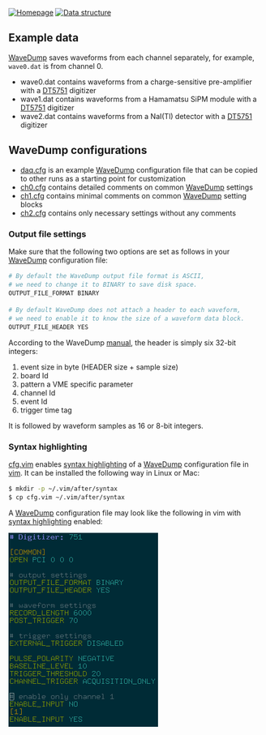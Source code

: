[![Homepage](https://img.shields.io/badge/toward-homepage-blue?style=flat)](https://github.com/jintonic/toward)
[![Data structure](https://img.shields.io/badge/data-structure-red?style=flat)](..)

## Example data

[WaveDump][] saves waveforms from each channel separately, for example, `wave0.dat` is from channel 0.

- wave0.dat contains waveforms from a charge-sensitive pre-amplifier with a [DT5751][] digitizer
- wave1.dat contains waveforms from a Hamamatsu SiPM module with a [DT5751][] digitizer
- wave2.dat contains waveforms from a NaI(Tl) detector with a [DT5751][] digitizer

## WaveDump configurations

- [daq.cfg](daq.cfg) is an example [WaveDump][] configuration file that can be copied to other runs as a starting point for customization
- [ch0.cfg](ch0.cfg) contains detailed comments on common [WaveDump][] settings
- [ch1.cfg](ch1.cfg) contains minimal comments on common [WaveDump][] setting blocks
- [ch2.cfg](ch2.cfg) contains only necessary settings without any comments

### Output file settings

Make sure that the following two options are set as follows in your [WaveDump][] configuration file:

```sh
# By default the WaveDump output file format is ASCII,
# we need to change it to BINARY to save disk space.
OUTPUT_FILE_FORMAT BINARY

# By default WaveDump does not attach a header to each waveform, 
# we need to enable it to know the size of a waveform data block.
OUTPUT_FILE_HEADER YES
```

According to the WaveDump [manual][], the header is simply six 32-bit integers:

1. event size in byte (HEADER size + sample size)
2. board Id
3. pattern a VME specific parameter
4. channel Id
5. event Id
6. trigger time tag

It is followed by waveform samples as 16 or 8-bit integers.

### Syntax highlighting

[cfg.vim](cfg.vim) enables [syntax highlighting][1] of a [WaveDump][] configuration file in [vim][]. It can be installed the following way in Linux or Mac:

```sh
$ mkdir -p ~/.vim/after/syntax
$ cp cfg.vim ~/.vim/after/syntax
```

A [WaveDump][] configuration file may look like the following in vim with [syntax highlighting][1] enabled:

![wavedump config file syntax highlighting in vim](vim.png)

[1]:https://en.wikipedia.org/wiki/Syntax_highlighting
[vim]:https://www.vim.org/
[CAEN]:https://www.caen.it/
[WaveDump]:https://www.caen.it/products/caen-wavedump/
[DT5751]:https://www.caen.it/products/dt5751/
[TOWARD]:https://github.com/jintonic/toward
[manual]:https://usermanual.wiki/Document/UM2091WaveDumpUserManualrev13.87092449/view
